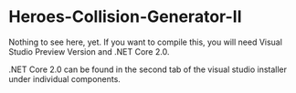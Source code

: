 # Heroes-Collision-Generator-II

Nothing to see here, yet.
If you want to compile this, you will need Visual Studio Preview Version and .NET Core 2.0.

.NET Core 2.0 can be found in the second tab of the visual studio installer under individual components.

